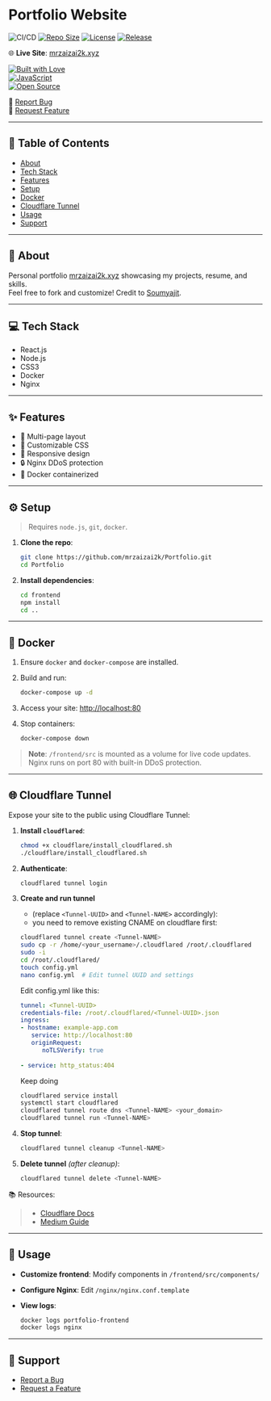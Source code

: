 # Portfolio Website

![CI/CD](https://github.com/mrzaizai2k/Portfolio/actions/workflows/workloads.yaml/badge.svg)
[![Repo Size](https://img.shields.io/github/repo-size/mrzaizai2k/Portfolio?style=flat-square)](https://github.com/mrzaizai2k/Portfolio)
[![License](https://img.shields.io/github/license/mrzaizai2k/Portfolio?style=flat-square)](https://opensource.org/licenses/MIT)
[![Release](https://img.shields.io/github/v/release/mrzaizai2k/Portfolio?style=flat-square)](https://github.com/mrzaizai2k/Portfolio/releases)

🌐 **Live Site**: [mrzaizai2k.xyz](https://mrzaizai2k.xyz/)

[![Built with Love](https://forthebadge.com/images/badges/built-with-love.svg)](https://forthebadge.com)  
[![JavaScript](https://forthebadge.com/images/badges/made-with-javascript.svg)](https://forthebadge.com)  
[![Open Source](https://forthebadge.com/images/badges/open-source.svg)](https://forthebadge.com)

🔹 [Report Bug](https://github.com/mrzaizai2k/Portfolio/issues)  
🔹 [Request Feature](https://github.com/mrzaizai2k/Portfolio/issues)

---

## 📑 Table of Contents

- [About](#about)
- [Tech Stack](#tech-stack)
- [Features](#features)
- [Setup](#setup)
- [Docker](#docker)
- [Cloudflare Tunnel](#cloudflare-tunnel)
- [Usage](#usage)
- [Support](#support)

---

## 📌 About

Personal portfolio [mrzaizai2k.xyz](https://mrzaizai2k.xyz/) showcasing my projects, resume, and skills.  
Feel free to fork and customize! Credit to [Soumyajit](https://soumyajit.vercel.app/).

---

## 💻 Tech Stack

- React.js  
- Node.js  
- CSS3  
- Docker  
- Nginx

---

## ✨ Features

- 📖 Multi-page layout  
- 🎨 Customizable CSS  
- 📱 Responsive design  
- 🔒 Nginx DDoS protection  
- 🐳 Docker containerized

---

## ⚙️ Setup

> Requires `node.js`, `git`, `docker`.

1. **Clone the repo**:
   ```bash
   git clone https://github.com/mrzaizai2k/Portfolio.git
   cd Portfolio
   ```

2. **Install dependencies**:

   ```bash
   cd frontend
   npm install
   cd ..
   ```

---

## 🐳 Docker

1. Ensure `docker` and `docker-compose` are installed.

2. Build and run:

   ```bash
   docker-compose up -d
   ```

3. Access your site: [http://localhost:80](http://localhost:80)

4. Stop containers:

   ```bash
   docker-compose down
   ```

> **Note**:
> `/frontend/src` is mounted as a volume for live code updates.
> Nginx runs on port 80 with built-in DDoS protection.

---

## 🌐 Cloudflare Tunnel

Expose your site to the public using Cloudflare Tunnel:

1. **Install `cloudflared`**:

   ```bash
   chmod +x cloudflare/install_cloudflared.sh
   ./cloudflare/install_cloudflared.sh
   ```

2. **Authenticate**:

   ```bash
   cloudflared tunnel login
   ```

3. **Create and run tunnel**
   
   - (replace `<Tunnel-UUID>` and `<Tunnel-NAME>` accordingly):
   -  you need to remove existing CNAME on cloudflare first:

   ```bash
   cloudflared tunnel create <Tunnel-NAME>
   sudo cp -r /home/<your_username>/.cloudflared /root/.cloudflared
   sudo -i
   cd /root/.cloudflared/
   touch config.yml
   nano config.yml  # Edit tunnel UUID and settings
   ```

   Edit config.yml like this:
   ```yaml
   tunnel: <Tunnel-UUID>
   credentials-file: /root/.cloudflared/<Tunnel-UUID>.json
   ingress:
   - hostname: example-app.com
      service: http://localhost:80
      originRequest:
         noTLSVerify: true
         
   - service: http_status:404
   ```

   Keep doing

   ```bash
   cloudflared service install
   systemctl start cloudflared
   cloudflared tunnel route dns <Tunnel-NAME> <your_domain>
   cloudflared tunnel run <Tunnel-NAME>
   ```

4. **Stop tunnel**:

   ```bash
   cloudflared tunnel cleanup <Tunnel-NAME>
   ```

5. **Delete tunnel** *(after cleanup)*:

   ```bash
   cloudflared tunnel delete <Tunnel-NAME>
   ```

📚 Resources:
>
> * [Cloudflare Docs](https://developers.cloudflare.com/cloudflare-one/connections/connect-networks/do-more-with-tunnels/local-management/create-local-tunnel/#1-download-and-install-cloudflared)
> * [Medium Guide](https://freedium.cfd/https://medium.com/@al_imran_ahmed/how-i-turned-an-old-laptop-into-a-web-hosting-server-for-my-laravel-application-e9035692d56b)

---

## 🚀 Usage

* **Customize frontend**:
  Modify components in `/frontend/src/components/`

* **Configure Nginx**:
  Edit `/nginx/nginx.conf.template`

* **View logs**:

  ```bash
  docker logs portfolio-frontend
  docker logs nginx
  ```

---

## 🙋 Support

* [Report a Bug](https://github.com/mrzaizai2k/Portfolio/issues)
* [Request a Feature](https://github.com/mrzaizai2k/Portfolio/issues)

